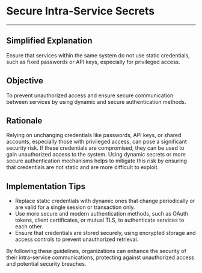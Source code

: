 # Secure Intra-Service Secrets

---

## Simplified Explanation

Ensure that services within the same system do not use static credentials, such as fixed passwords or API keys, especially for privileged access.

## Objective

To prevent unauthorized access and ensure secure communication between services by using dynamic and secure authentication methods.

## Rationale

Relying on unchanging credentials like passwords, API keys, or shared accounts, especially those with privileged access, can pose a significant security risk. If these credentials are compromised, they can be used to gain unauthorized access to the system. Using dynamic secrets or more secure authentication mechanisms helps to mitigate this risk by ensuring that credentials are not static and are more difficult to exploit.

## Implementation Tips

- Replace static credentials with dynamic ones that change periodically or are valid for a single session or transaction only.
- Use more secure and modern authentication methods, such as OAuth tokens, client certificates, or mutual TLS, to authenticate services to each other.
- Ensure that credentials are stored securely, using encrypted storage and access controls to prevent unauthorized retrieval.

By following these guidelines, organizations can enhance the security of their intra-service communications, protecting against unauthorized access and potential security breaches.
